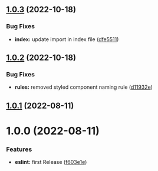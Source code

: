 ## [1.0.3](https://github.com/mydatahack/eslint-plugin-mdh-react/compare/v1.0.2...v1.0.3) (2022-10-18)


### Bug Fixes

* **index:** update import in index file ([dfe5511](https://github.com/mydatahack/eslint-plugin-mdh-react/commit/dfe5511f3ed35d0e6f0a893b892df37db3af77b6))

## [1.0.2](https://github.com/mydatahack/eslint-plugin-mdh-react/compare/v1.0.1...v1.0.2) (2022-10-18)


### Bug Fixes

* **rules:** removed styled component naming rule ([d11932e](https://github.com/mydatahack/eslint-plugin-mdh-react/commit/d11932e969e49cfc55705c88263aa7f2afa60e62))

## [1.0.1](https://github.com/mydatahack/eslint-plugin-mdh-react/compare/v1.0.0...v1.0.1) (2022-08-11)

# 1.0.0 (2022-08-11)


### Features

* **eslint:** first Release ([f603e1e](https://github.com/mydatahack/eslint-plugin-mdh-react/commit/f603e1ead26121e6a3c477c71182934d468aec9a))

